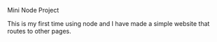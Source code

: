 Mini Node Project

This is my first time using node and I have made a simple website that routes to other pages.
